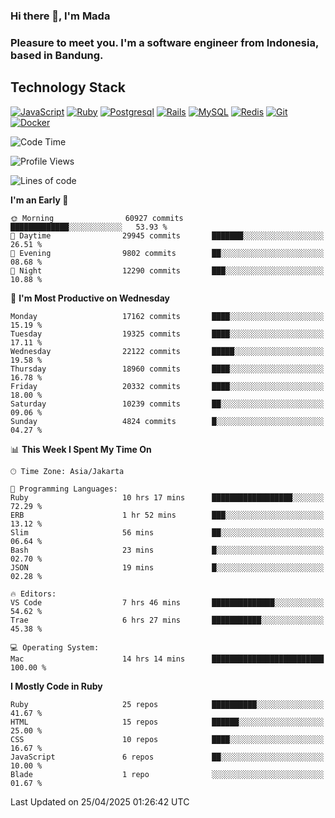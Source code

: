 ### Hi there 👋, I'm Mada
### Pleasure to meet you. I'm a software engineer from Indonesia, based in Bandung.

## Technology Stack

[![JavaScript](https://img.shields.io/badge/-JavaScript-%23F7DF1C?style=flat-square&logo=javascript&logoColor=000000&labelColor=%23F7DF1C&color=%23FFCE5A)](https://www.javascript.com/)
[![Ruby](https://img.shields.io/badge/Ruby-CC342D?style=flat-square&logo=ruby&logoColor=white)](https://www.ruby-lang.org/en/)
[![Postgresql](https://img.shields.io/badge/PostgreSQL-316192?style=flat-square&logo=postgresql&logoColor=ffffff)](https://www.postgresql.org/)
[![Rails](https://img.shields.io/badge/Ruby_on_Rails-CC0000?style=flat-square&logo=ruby-on-rails&logoColor=white)](https://rubyonrails.org/)
[![MySQL](https://img.shields.io/badge/-MySQL-4479A1?style=flat-square&logo=MySQL&logoColor=ffffff)](https://www.mysql.com/)
[![Redis](https://img.shields.io/badge/-Redis-DC382D?style=flat-square&logo=Redis&logoColor=ffffff)](https://redis.io/)
[![Git](https://img.shields.io/badge/-Git-%23F05032?style=flat-square&logo=git&logoColor=%23ffffff)](https://git-scm.com/)
[![Docker](https://img.shields.io/badge/-Docker-2496ED?style=flat-square&logo=docker&logoColor=ffffff)](https://www.docker.com/)
<!--
**madaarya/madaarya** is a ✨ _special_ ✨ repository because its `README.md` (this file) appears on your GitHub profile.

Here are some ideas to get you started:

- 🔭 I’m currently working on ...
- 🌱 I’m currently learning ...
- 👯 I’m looking to collaborate on ...
- 🤔 I’m looking for help with ...
- 💬 Ask me about ...
- 📫 How to reach me: ...
- 😄 Pronouns: ...
- ⚡ Fun fact: ...
-->
<!--START_SECTION:waka-->
![Code Time](http://img.shields.io/badge/Code%20Time-7%2C226%20hrs%2012%20mins-blue)

![Profile Views](http://img.shields.io/badge/Profile%20Views-0-blue)

![Lines of code](https://img.shields.io/badge/From%20Hello%20World%20I%27ve%20Written-50.7%20million%20lines%20of%20code-blue)

**I'm an Early 🐤** 

```text
🌞 Morning                60927 commits       █████████████░░░░░░░░░░░░   53.93 % 
🌆 Daytime                29945 commits       ███████░░░░░░░░░░░░░░░░░░   26.51 % 
🌃 Evening                9802 commits        ██░░░░░░░░░░░░░░░░░░░░░░░   08.68 % 
🌙 Night                  12290 commits       ███░░░░░░░░░░░░░░░░░░░░░░   10.88 % 
```
📅 **I'm Most Productive on Wednesday** 

```text
Monday                   17162 commits       ████░░░░░░░░░░░░░░░░░░░░░   15.19 % 
Tuesday                  19325 commits       ████░░░░░░░░░░░░░░░░░░░░░   17.11 % 
Wednesday                22122 commits       █████░░░░░░░░░░░░░░░░░░░░   19.58 % 
Thursday                 18960 commits       ████░░░░░░░░░░░░░░░░░░░░░   16.78 % 
Friday                   20332 commits       ████░░░░░░░░░░░░░░░░░░░░░   18.00 % 
Saturday                 10239 commits       ██░░░░░░░░░░░░░░░░░░░░░░░   09.06 % 
Sunday                   4824 commits        █░░░░░░░░░░░░░░░░░░░░░░░░   04.27 % 
```


📊 **This Week I Spent My Time On** 

```text
🕑︎ Time Zone: Asia/Jakarta

💬 Programming Languages: 
Ruby                     10 hrs 17 mins      ██████████████████░░░░░░░   72.29 % 
ERB                      1 hr 52 mins        ███░░░░░░░░░░░░░░░░░░░░░░   13.12 % 
Slim                     56 mins             ██░░░░░░░░░░░░░░░░░░░░░░░   06.64 % 
Bash                     23 mins             █░░░░░░░░░░░░░░░░░░░░░░░░   02.70 % 
JSON                     19 mins             █░░░░░░░░░░░░░░░░░░░░░░░░   02.28 % 

🔥 Editors: 
VS Code                  7 hrs 46 mins       ██████████████░░░░░░░░░░░   54.62 % 
Trae                     6 hrs 27 mins       ███████████░░░░░░░░░░░░░░   45.38 % 

💻 Operating System: 
Mac                      14 hrs 14 mins      █████████████████████████   100.00 % 
```

**I Mostly Code in Ruby** 

```text
Ruby                     25 repos            ██████████░░░░░░░░░░░░░░░   41.67 % 
HTML                     15 repos            ██████░░░░░░░░░░░░░░░░░░░   25.00 % 
CSS                      10 repos            ████░░░░░░░░░░░░░░░░░░░░░   16.67 % 
JavaScript               6 repos             ██░░░░░░░░░░░░░░░░░░░░░░░   10.00 % 
Blade                    1 repo              ░░░░░░░░░░░░░░░░░░░░░░░░░   01.67 % 
```




 Last Updated on 25/04/2025 01:26:42 UTC
<!--END_SECTION:waka-->
